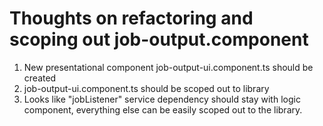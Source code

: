 Thoughts on refactoring and scoping out job-output.component
============================================================

1. New presentational component job-output-ui.component.ts should be created
2. job-output-ui.component.ts should be scoped out to library
3. Looks like "jobListener" service dependency should stay with
logic component, everything else can be easily scoped out to the
library.  
